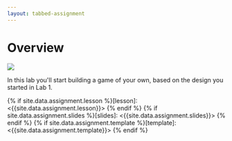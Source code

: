 ```yaml
---
layout: tabbed-assignment
---
```


# Overview

<img class="overview-image" src="https://connect-prd-cdn.unity.com/20190606/learn/images/3911de90-959f-42aa-b999-8604db788c65_lab_2.png">

In this lab you'll start building a game of your own, based on the design you started in Lab 1.

<!-- Don't edit links here, change them in _data/assignment.yml instead, -->

{% if site.data.assignment.lesson   %}[lesson]: <{{site.data.assignment.lesson}}>     {% endif %}
{% if site.data.assignment.slides   %}[slides]:   <{{site.data.assignment.slides}}>   {% endif %}
{% if site.data.assignment.template %}[template]: <{{site.data.assignment.template}}> {% endif %}
